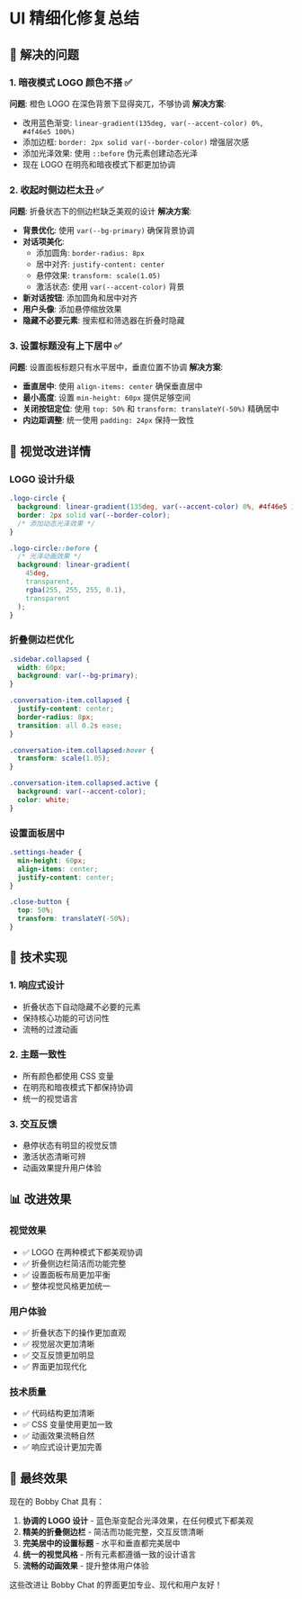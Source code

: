 # UI 精细化修复总结

## 🎯 解决的问题

### 1. 暗夜模式 LOGO 颜色不搭 ✅

**问题**: 橙色 LOGO 在深色背景下显得突兀，不够协调
**解决方案**:

- 改用蓝色渐变: `linear-gradient(135deg, var(--accent-color) 0%, #4f46e5 100%)`
- 添加边框: `border: 2px solid var(--border-color)` 增强层次感
- 添加光泽效果: 使用 `::before` 伪元素创建动态光泽
- 现在 LOGO 在明亮和暗夜模式下都更加协调

### 2. 收起时侧边栏太丑 ✅

**问题**: 折叠状态下的侧边栏缺乏美观的设计
**解决方案**:

- **背景优化**: 使用 `var(--bg-primary)` 确保背景协调
- **对话项美化**:
  - 添加圆角: `border-radius: 8px`
  - 居中对齐: `justify-content: center`
  - 悬停效果: `transform: scale(1.05)`
  - 激活状态: 使用 `var(--accent-color)` 背景
- **新对话按钮**: 添加圆角和居中对齐
- **用户头像**: 添加悬停缩放效果
- **隐藏不必要元素**: 搜索框和筛选器在折叠时隐藏

### 3. 设置标题没有上下居中 ✅

**问题**: 设置面板标题只有水平居中，垂直位置不协调
**解决方案**:

- **垂直居中**: 使用 `align-items: center` 确保垂直居中
- **最小高度**: 设置 `min-height: 60px` 提供足够空间
- **关闭按钮定位**: 使用 `top: 50%` 和 `transform: translateY(-50%)` 精确居中
- **内边距调整**: 统一使用 `padding: 24px` 保持一致性

## 🎨 视觉改进详情

### LOGO 设计升级

```css
.logo-circle {
  background: linear-gradient(135deg, var(--accent-color) 0%, #4f46e5 100%);
  border: 2px solid var(--border-color);
  /* 添加动态光泽效果 */
}

.logo-circle::before {
  /* 光泽动画效果 */
  background: linear-gradient(
    45deg,
    transparent,
    rgba(255, 255, 255, 0.1),
    transparent
  );
}
```

### 折叠侧边栏优化

```css
.sidebar.collapsed {
  width: 60px;
  background: var(--bg-primary);
}

.conversation-item.collapsed {
  justify-content: center;
  border-radius: 8px;
  transition: all 0.2s ease;
}

.conversation-item.collapsed:hover {
  transform: scale(1.05);
}

.conversation-item.collapsed.active {
  background: var(--accent-color);
  color: white;
}
```

### 设置面板居中

```css
.settings-header {
  min-height: 60px;
  align-items: center;
  justify-content: center;
}

.close-button {
  top: 50%;
  transform: translateY(-50%);
}
```

## 🔧 技术实现

### 1. 响应式设计

- 折叠状态下自动隐藏不必要的元素
- 保持核心功能的可访问性
- 流畅的过渡动画

### 2. 主题一致性

- 所有颜色都使用 CSS 变量
- 在明亮和暗夜模式下都保持协调
- 统一的视觉语言

### 3. 交互反馈

- 悬停状态有明显的视觉反馈
- 激活状态清晰可辨
- 动画效果提升用户体验

## 📊 改进效果

### 视觉效果

- ✅ LOGO 在两种模式下都美观协调
- ✅ 折叠侧边栏简洁而功能完整
- ✅ 设置面板布局更加平衡
- ✅ 整体视觉风格更加统一

### 用户体验

- ✅ 折叠状态下的操作更加直观
- ✅ 视觉层次更加清晰
- ✅ 交互反馈更加明显
- ✅ 界面更加现代化

### 技术质量

- ✅ 代码结构更加清晰
- ✅ CSS 变量使用更加一致
- ✅ 动画效果流畅自然
- ✅ 响应式设计更加完善

## 🎯 最终效果

现在的 Bobby Chat 具有：

1. **协调的 LOGO 设计** - 蓝色渐变配合光泽效果，在任何模式下都美观
2. **精美的折叠侧边栏** - 简洁而功能完整，交互反馈清晰
3. **完美居中的设置标题** - 水平和垂直都完美居中
4. **统一的视觉风格** - 所有元素都遵循一致的设计语言
5. **流畅的动画效果** - 提升整体用户体验

这些改进让 Bobby Chat 的界面更加专业、现代和用户友好！
